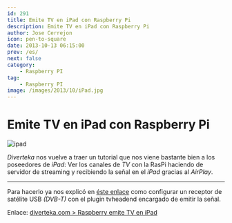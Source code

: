```yaml
---
id: 291
title: Emite TV en iPad con Raspberry Pi
description: Emite TV en iPad con Raspberry Pi
author: Jose Cerrejon
icon: pen-to-square
date: 2013-10-13 06:15:00
prev: /es/
next: false
category:
    - Raspberry PI
tag:
    - Raspberry PI
image: /images/2013/10/iPad.jpg
---
```


# Emite TV en iPad con Raspberry Pi

![ipad](/images/2013/10/iPad.jpg)

_Diverteka_ nos vuelve a traer un tutorial que nos viene bastante bien a los poseedores de _iPad_: Ver los canales de _TV_ con la RasPi haciendo de servidor de streaming y recibiendo la señal en el _iPad_ gracias al _AirPlay_.

---

Para hacerlo ya nos explicó en [éste enlace](https://www.diverteka.com/?p=1750) como configurar un receptor de satélite USB _(DVB-T)_ con el plugin tvheadend encargado de emitir la señal.

Enlace: [diverteka.com > Raspberry emite TV en iPad](https://www.diverteka.com/?p=1930)
